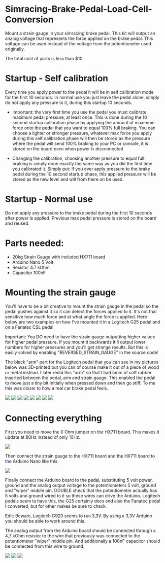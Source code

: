 # Simracing-Brake-Pedal-Load-Cell-Conversion

Mount a strain gauge in your simracing brake pedal. This kit will output an analog voltage that represents the force applied on the brake pedal. This voltage can be used instead of the voltage from the potentiometer used originally.  
  
The total cost of parts is less than $10.
  
# Startup - Self calibration  
  
Every time you apply power to the pedal it will be in self calibration mode for the first 10 seconds. In normal use you just leave the pedal alone, simply do not apply any pressure to it, during this startup 10 seconds. 
  
- Important: the very first time you use the pedal you must calibrate maximum pedal pressure, at least once. This is done during the 10 second startup calibration phase by applying the amount of maximum force onto the pedal that you want to equal 100% full braking. You can choose a lighter or stronger pressure, whatever max force you apply during this self calibration phase will then be stored as the pressure where the pedal will send 100% braking to your PC or console, it is stored on the board even when power is disconnected.  
  
- Changing the calibration, choosing another pressure to equal full braking is simply done exactly the same way as you did the first time you calibrated it. Simply put: If you ever apply pressure to the brake pedal during the 10 second startup phase, this applied pressure will be stored as the new level and will from there on be used.  
  
# Startup - Normal use  
  
Do not apply any pressure to the brake pedal during the first 10 seconds after power is applied. Previous max pedal pressure is stored on the board and reused.  
  
# Parts needed:  
  
- 20kg Strain Gauge with included HX711 board  
- Arduino Nano 5 Volt  
- Resistor 4.7 kOhm  
- Capacitor 100nF  
  
# Mounting the strain gauge  
  
You'll have to be a bit creative to mount the strain gauge in the pedal so the pedal pushes against it so it can detect the forces applied to it. It's not that sensitive how much force and at what angle the force is applied. Here below are two examples on how I've mounted it in a Logitech G25 pedal and on a Fanatec CSL pedal.  
  
Important: You DO need to have the strain gauge outputting higher values for higher pedal pressure. If you mount it backwards it'll output lower numbers for higher pressures and you'll get strange results. But this is easily solved by enabling "REVERSED_STRAIN_GAUGE" in the source code! 
  
The black "arm" part for the Logitech pedal that you can see in my pictures below was 3D-printed but you can of course make it out of a piece of wood or metal instead. I later redid this "arm" so that I had 5mm of soft rubber inserted between the pedal, arm and strain gauge. This enabled the pedal to move just a tiny bit initially when pressed down and then go stiff. To me this was closer to how a real car brake pedal feels. 

<img src=pics/fanatec0.jpg>  
  
<img src=pics/fanatec1.jpg>  
  
<img src=pics/fanatec2.jpg>  
  
<img src=pics/logipedal1.jpg>  
  
<img src=pics/logipedal2.jpg>  
  
<img src=pics/logipedal3.jpg>  
  
<img src=pics/logipedal4.jpg>  
  
<img src=pics/logipedal5.jpg>  
  
# Connecting everything  
  
First you need to move the 0 Ohm jumper on the HX711 board. This makes it update at 80Hz instead of only 10Hz.  
  
<img src=pics/HX711_jumper.jpg>  

Then connect the strain gauge to the HX711 board and the HX711 board to the Arduino Nano like this.  
  
<img src=pics/connections1.jpg> 

Finally connect the Arduino board to the pedal, substituting 5 volt power, ground and the analog output voltage to the potentiometers 5 volt, ground and "wiper" middle pin. DOUBLE check that the potentiometer actually has 5 volts and ground wired to it so these wires can drive the Arduino. Logitech pedals seem to have this, the G25 certainly does and also the Fanatec pedal I converted, but for other makes be sure to check.  
  
Edit: Beware, Logitech G920 seems to run 3,3V. By using a 3,3V Arduino you should be able to work around this.   
  
The analog output from the Arduino board should be connected through a 4,7 kOhm resistor to the wire that previously was connected to the potentiometer "wiper" middle pin. And additionally a 100nF capacitor should be connected from this wire to ground.  
  
<img src=pics/connections3.jpg> 
  
<img src=pics/connections2.jpg>  
  
<img src=pics/connections4.jpg>  



